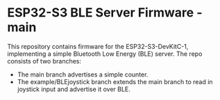 # ESP32-S3 BLE Server Firmware - main

This repository contains firmware for the ESP32-S3-DevKitC-1, implementing a simple Bluetooth Low Energy (BLE) server. The repo consists of two branches:
- The main branch advertises a simple counter.
- The example/BLEjoystick branch extends the main branch to read in joystick input and advertise it over BLE.
